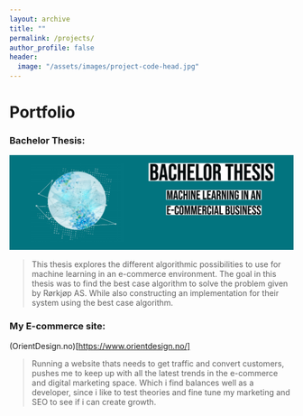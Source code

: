 ```yaml
---
layout: archive
title: ""
permalink: /projects/
author_profile: false
header:
  image: "/assets/images/project-code-head.jpg"
---
```


# Portfolio

### Bachelor Thesis:

<a href="https://drive.google.com/open?id=1ZTvTA2Uo2WnMI_grts0aJcPWlR_Hje06">
  <img src='/assets/images/project-bachelor.jpg' alt='Machine learning in an e-commercial business (Thesis)' />
</a>

> This thesis explores the different algorithmic possibilities to use for machine learning in an e-commerce environment.
> The goal in this thesis was to find the best case algorithm to solve the problem given by Rørkjøp AS.
> While also constructing an implementation for their system using the best case algorithm.

### My E-commerce site:

(OrientDesign.no)[https://www.orientdesign.no/]

> Running a website thats needs to get traffic and convert customers, pushes me to keep up with all the latest trends in the e-commerce and digital marketing space. Which i find balances well as a developer, since i like to test theories and fine tune my marketing and SEO to see if i can create growth.
